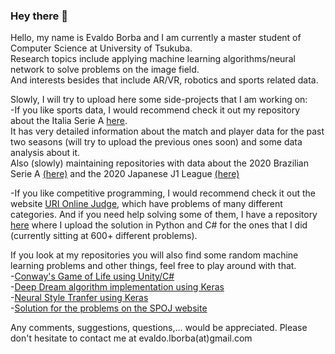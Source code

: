 ### Hey there 👋

Hello, my name is Evaldo Borba and I am currently a master student of Computer Science at University of Tsukuba.  
Research topics include applying machine learning algorithms/neural network to solve problems on the image field.  
And interests besides that include AR/VR, robotics and sports related data.  

Slowly, I will try to upload here some side-projects that I am working on:  
-If you like sports data, I would recommend check it out my repository about the Italia Serie A [here](https://github.com/ewalldo/Italia-Serie-A-Data-and-Data-Analysis).  
It has very detailed information about the match and player data for the past two seasons (will try to upload the previous ones soon) and some data analysis about it.  
Also (slowly) maintaining repositories with data about the 2020 Brazilian Serie A [(here)](https://github.com/ewalldo/Brazil-Serie-A-Data-and-Data-Analysis) and the 2020 Japanese J1 League [(here)](https://github.com/ewalldo/Japan-J1-League-Data-and-Data-Analysis)

-If you like competitive programming, I would recommend check it out the website [URI Online Judge](https://www.urionlinejudge.com.br/judge/en/login), which have problems of many different categories. And if you need help solving some of them, I have a repository [here](https://github.com/ewalldo/URI-OnlineJudge-Problems) where I upload the solution in Python and C# for the ones that I did (currently sitting at 600+ different problems).

If you look at my repositories you will also find some random machine learning problems and other things, feel free to play around with that.  
-[Conway's Game of Life using Unity/C#](https://github.com/ewalldo/Conway-s-Game-of-Life)  
-[Deep Dream algorithm implementation using Keras](https://github.com/ewalldo/Deep-Dream---Keras)  
-[Neural Style Tranfer using Keras](https://github.com/ewalldo/Neural-Style-Transfer---Keras)  
-[Solution for the problems on the SPOJ website](https://github.com/ewalldo/SPOJ-Problems)  

Any comments, suggestions, questions,... would be appreciated. Please don't hesitate to contact me at evaldo.lborba(at)gmail.com
<!--
**ewalldo/ewalldo** is a ✨ _special_ ✨ repository because its `README.md` (this file) appears on your GitHub profile.

Here are some ideas to get you started:

- 🔭 I’m currently working on ...
- 🌱 I’m currently learning ...
- 👯 I’m looking to collaborate on ...
- 🤔 I’m looking for help with ...
- 💬 Ask me about ...
- 📫 How to reach me: ...
- 😄 Pronouns: ...
- ⚡ Fun fact: ...
-->
